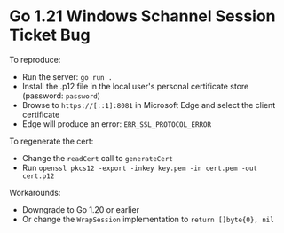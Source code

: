 # Go 1.21 Windows Schannel Session Ticket Bug

To reproduce:
* Run the server: `go run .`
* Install the .p12 file in the local user's personal certificate store  (password: `password`)
* Browse to `https://[::1]:8081` in Microsoft Edge and select the client certificate
* Edge will produce an error: `ERR_SSL_PROTOCOL_ERROR`

To regenerate the cert:
* Change the `readCert` call to `generateCert`
* Run `openssl pkcs12 -export -inkey key.pem -in cert.pem -out cert.p12`

Workarounds:
* Downgrade to Go 1.20 or earlier
* Or change the `WrapSession` implementation to `return []byte{0}, nil`
